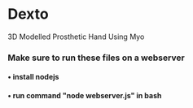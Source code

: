 # Dexto
3D Modelled Prosthetic Hand Using Myo

### Make sure to run these files on a webserver
#### • install nodejs
#### • run command "node webserver.js" in bash
